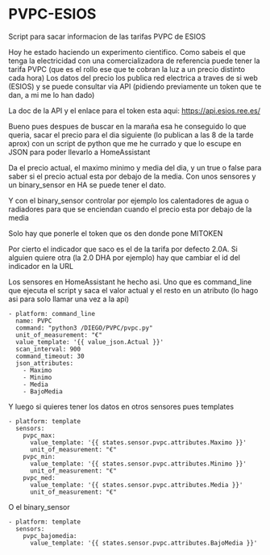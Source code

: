 # PVPC-ESIOS
Script para sacar informacion de las tarifas PVPC de ESIOS

Hoy he estado haciendo un experimento cientifico. Como sabeis el que tenga la electricidad con una comercializadora de referencia puede tener la tarifa PVPC (que es el rollo ese que te cobran la luz a un precio distinto cada hora) Los datos del precio los publica red electrica a traves de si web (ESIOS) y se puede consultar via API (pidiendo previamente un token que te dan, a mi me lo han dado)

La doc de la API y el enlace para el token esta aqui: https://api.esios.ree.es/

Bueno pues despues de buscar en la maraña esa he conseguido lo que queria, sacar el precio para el dia siguiente (lo publican a las 8 de la tarde aprox) con un script de python que me he currado y que lo escupe en JSON para poder llevarlo a HomeAssistant

Da el precio actual, el maximo minimo y media del dia, y un true o false para saber si el precio actual esta por debajo de la media. Con unos sensores y un binary_sensor en HA se puede tener el dato.

Y con el binary_sensor controlar por ejemplo los calentadores de agua o radiadores para que se enciendan cuando el precio esta por debajo de la media

Solo hay que ponerle el token que os den donde pone MITOKEN

Por cierto el indicador que saco es el de la tarifa por defecto 2.0A. Si alguien quiere otra (la 2.0 DHA por ejemplo) hay que cambiar el id del indicador en la URL

Los sensores en HomeAssistant he hecho asi. Uno que es command_line que ejecuta el script y saca el valor actual y el resto en un atributo (lo hago asi para solo llamar una vez a la api)

```
- platform: command_line
  name: PVPC
  command: "python3 /DIEGO/PVPC/pvpc.py"
  unit_of_measurement: "€"
  value_template: '{{ value_json.Actual }}'
  scan_interval: 900
  command_timeout: 30
  json_attributes:
    - Maximo
    - Minimo
    - Media
    - BajoMedia
```

Y luego si quieres tener los datos en otros sensores pues templates

```
- platform: template
  sensors:
    pvpc_max:
      value_template: '{{ states.sensor.pvpc.attributes.Maximo }}'
      unit_of_measurement: "€"
    pvpc_min:
      value_template: '{{ states.sensor.pvpc.attributes.Minimo }}'
      unit_of_measurement: "€"
    pvpc_med:
      value_template: '{{ states.sensor.pvpc.attributes.Media }}'
      unit_of_measurement: "€"
```      
 
O el binary_sensor

```
- platform: template
  sensors:
    pvpc_bajomedia:
      value_template: '{{ states.sensor.pvpc.attributes.BajoMedia }}'
```    


